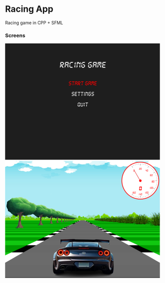 # Racing App 

Racing game in CPP + SFML

### Screens

![Main Menu](screenshots/home-screen.png)
![Gameplay](screenshots/game-screen.png)